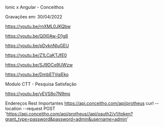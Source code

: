 Ionic x Angular - Conceithos

Gravações em: 30/04/2022

https://youtu.be/rnXML0JKQbw

https://youtu.be/Q0l0Aw-D1g8

https://youtu.be/pDvknNIuGEU

https://youtu.be/Z1LCaKTJfE0

https://youtu.be/SJ9DCq9UWzw

https://youtu.be/DmbETVqjEko

Modulo CTT - Pesquisa Satisfação

https://youtu.be/yEVS8o7N9ms


Endereços Rest Importantes
https://api.conceitho.com/api/protheus
curl --location --request POST 'https://api.conceitho.com/api/protheus//api/oauth2/v1/token?grant_type=password&password=admin&username=admin'
